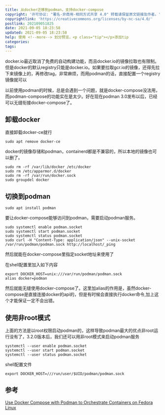 ```yaml
---
title: 从docker迁移到podman，支持docker-compose
copyright: '许可协议: "署名-非商用-相同方式共享 4.0" 转载请保留原文链接及作者。'
copyrightlink: 'https://creativecommons.org/licenses/by-nc-sa/4.0/'
postlink: 202109051825
date: 2021-09-05 18:23:58
updated: 2021-09-05 18:23:58
help: 使用 <!--more--> 划分预览，<p class="tip"></p>添加tip
categories:
tags:
---
```


docker.io最近取消了免费的自动构建功能，而且docker.io的镜像拉取也有限制。但是docker的默认registry只能是docker.io。如果要拉取gcr.io的镜像，还得先拉下来镜像上的，再修改tag，非常麻烦，而用podman的话，直接配置一个registry镜像就可以

<!--more-->

以前使用podman的时候，总是会遇到一个问题，就是docker-compose没法用，而podman-compose的功能实在是太少。好在现在podman 3.0发布以后，已经可以无缝衔接docker-compose了。

## 卸载docker

直接卸载docker-ce就行

```shell
sudo apt remove docker-ce
```

docker的镜像存储和podman，containerd都是不兼容的，所以本地的镜像也可以删了。

```shell
sudo rm -rf /var/lib/docker /etc/docker
sudo rm /etc/apparmor.d/docker
sudo rm -rf /var/run/docker.sock
sudo groupdel docker
```

## 切换到podman

```shell
sudo apt install podman
```

要让docker-compose能够访问到podman，需要启动podman服务。

```shell
sudo systemctl enable podman.socket
sudo systemctl start podman.socket
sudo systemctl status podman.socket
sudo curl -H "Content-Type: application/json" --unix-socket /var/run/podman/podman.sock http://localhost/_ping
```

然后就能在docker-compose里指定socket地址来使用了

在shell配置里加入如下内容

```shell
export DOCKER_HOST=unix:///var/run/podman/podman.sock
alias docker=podman
```

然后就能无缝使用docker-compose了。这里加alias的作用是，虽然docker-compose是直接连接docker的api的，但是有时候会直接执行docker命令,加上这个才能保证一定不会出错。

## 使用非root模式

上面的方法是以root权限启动podman的，这样导致podman最大的优点非root运行没有了，3.2.0版本后，我们还可以用非root模式来启动podman服务

```shell
systemctl --user enable podman.socket
systemctl --user start podman.socket
systemctl --user status podman.socket
```

shell配置文件

```shell
export DOCKER_HOST=///run/user/$UID/podman/podman.sock
```

## 参考

[Use Docker Compose with Podman to Orchestrate Containers on Fedora Linux](https://fedoramagazine.org/use-docker-compose-with-podman-to-orchestrate-containers-on-fedora/)
